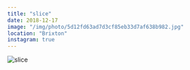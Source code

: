 ```yaml
---
title: "slice"
date: 2018-12-17
image: "/img/photo/5d12fd63ad7d3cf85eb33d7af638b982.jpg"
location: "Brixton"
instagram: true
---
```


![slice](/img/photo/5d12fd63ad7d3cf85eb33d7af638b982.jpg)
